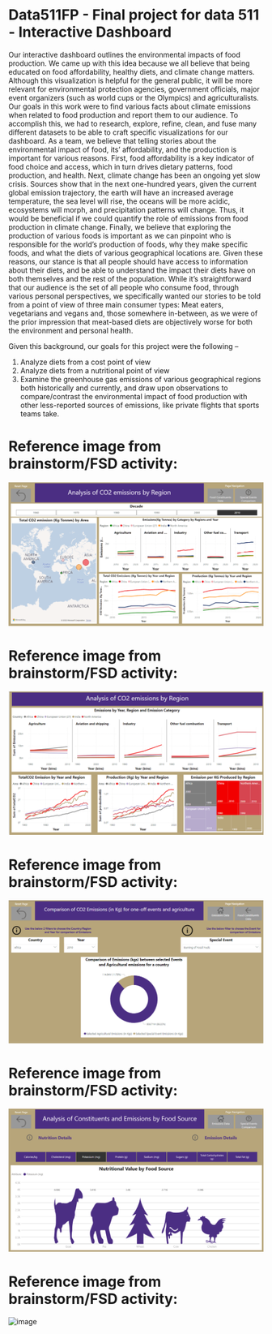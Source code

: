 # Data511FP - Final project for data 511 - Interactive Dashboard

Our interactive dashboard outlines the environmental impacts of food production. We came up with this idea because we all believe that being educated on food affordability, healthy diets, and climate change matters. Although this visualization is helpful for the general public, it will be more relevant for environmental protection agencies, government officials, major event organizers (such as world cups or the Olympics) and agriculturalists. Our goals in this work were to find various facts about climate emissions when related to food production and report them to our audience. To accomplish this, we had to research, explore, refine, clean, and fuse many different datasets to be able to craft specific visualizations for our dashboard. As a team, we believe that telling stories about the environmental impact of food, its’ affordability, and the production is important for various reasons. First, food affordability is a key indicator of food choice and access, which in turn drives dietary patterns, food production, and health. Next, climate change has been an ongoing yet slow crisis. Sources show that in the next one-hundred years, given the current global emission trajectory, the earth will have an increased average temperature, the sea level will rise, the oceans will be more acidic, ecosystems will morph, and precipitation patterns will change. Thus, it would be beneficial if we could quantify the role of emissions from food production in climate change. Finally, we believe that exploring the production of various foods is important as we can pinpoint who is responsible for the world’s production of foods, why they make specific foods, and what the diets of various geographical locations are. Given these reasons, our stance is that all people should have access to information about their diets, and be able to understand the impact their diets have on both themselves and the rest of the population. While it’s straightforward that our audience is the set of all people who consume food, through various personal perspectives, we specifically wanted our stories to be told from a point of view of three main consumer types: Meat eaters, vegetarians and vegans and, those somewhere in-between, as we were of the prior impression that meat-based diets are objectively worse for both the environment and personal health.

Given this background, our goals for this project were the following –
1) Analyze diets from a cost point of view
2) Analyze diets from a nutritional point of view
3) Examine the greenhouse gas emissions of various geographical regions both historically and currently, and draw upon observations to compare/contrast the environmental impact of food production with other less-reported sources of emissions, like private flights that sports teams take.

# Reference image from brainstorm/FSD activity:
![image](./Images/Dashboard_View1.png)

# Reference image from brainstorm/FSD activity:
![image](./Images/Emissions.png)

# Reference image from brainstorm/FSD activity:
![image](./Images/Events_Emissions.png)

# Reference image from brainstorm/FSD activity:
![image](./Images/Dashboard_View2.png)

# Reference image from brainstorm/FSD activity:
![image](./Images/FS_Sheet5.png)
